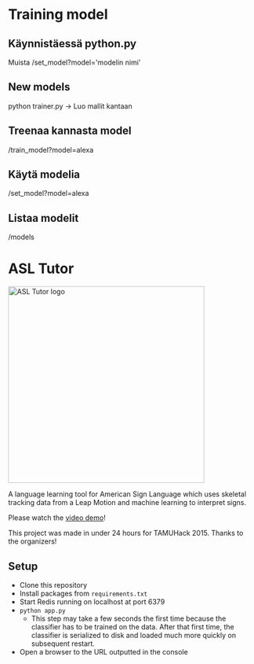 # Training model

## Käynnistäessä python.py
Muista /set_model?model='modelin nimi'

## New models
python trainer.py -> Luo mallit kantaan

## Treenaa kannasta model
/train_model?model=alexa

## Käytä modelia
/set_model?model=alexa

## Listaa modelit
/models

# ASL Tutor

<img alt="ASL Tutor logo" width="400px" src="http://i.imgur.com/ZPg5guN.png">

A language learning tool for American Sign Language which uses skeletal tracking
data from a Leap Motion and machine learning to interpret signs.

Please watch the [video demo](https://www.samueltaylor.org/projects/asl-tutor.html)!

This project was made in under 24 hours for TAMUHack 2015. Thanks to the
organizers!

## Setup

- Clone this repository
- Install packages from `requirements.txt`
- Start Redis running on localhost at port 6379
- `python app.py`
  - This step may take a few seconds the first time because the classifier has
    to be trained on the data. After that first time, the classifier is
    serialized to disk and loaded much more quickly on subsequent restart.
- Open a browser to the URL outputted in the console
